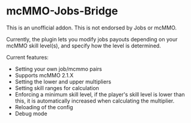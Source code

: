 # mcMMO-Jobs-Bridge
This is an unofficial addon. This is not endorsed by Jobs or mcMMO.

Currently, the plugin lets you modify jobs payouts depending on your mcMMO skill level(s), and specify how the level is determined.

Current features:
- Setting your own job/mcmmo pairs
- Supports mcMMO 2.1.X
- Setting the lower and upper multipliers
- Setting skill ranges for calculation
- Enforcing a minimum skill level, if the player's skill level is lower than this, it is automatically increased when calculating the multiplier.
- Reloading of the config
- Debug mode